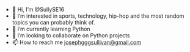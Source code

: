 - 👋 Hi, I’m @SullySE16
- 👀 I’m interested in sports, technology, hip-hop and the most random topics you can probably think of.
- 🌱 I’m currently learning Python
- 💞️ I’m looking to collaborate on Python projects
- 📫 How to reach me josephgggsullivan@gmail.com

<!---
SullySE16/SullySE16 is a ✨ special ✨ repository because its `README.md` (this file) appears on your GitHub profile.
You can click the Preview link to take a look at your changes.
--->
